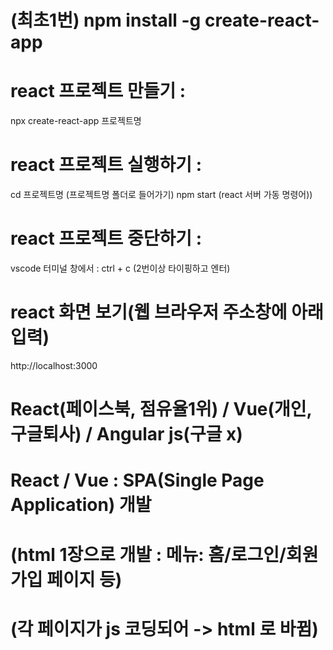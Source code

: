 # (최초1번) npm install -g create-react-app

# react 프로젝트 만들기 : 
npx create-react-app 프로젝트명

# react 프로젝트 실행하기 :
cd 프로젝트명 (프로젝트명 폴더로 들어가기)
npm start    (react 서버 가동 명령어))

# react 프로젝트 중단하기 : 
vscode 터미널 창에서 : ctrl + c (2번이상 타이핑하고 엔터)

# react 화면 보기(웹 브라우저 주소창에 아래 입력)
http://localhost:3000

# React(페이스북, 점유율1위) / Vue(개인, 구글퇴사) / Angular js(구글 x)

# React / Vue : SPA(Single Page Application) 개발
#  (html 1장으로 개발 : 메뉴: 홈/로그인/회원가입 페이지 등)
#   (각 페이지가 js 코딩되어 -> html 로 바뀜)
